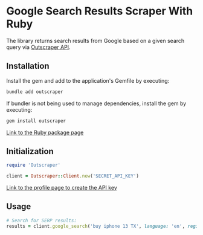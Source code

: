 # Google Search Results Scraper With Ruby

The library returns search results from Google based on a given search query via [Outscraper API](https://app.outscraper.com/api-docs#tag/Google-Search).

## Installation

Install the gem and add to the application's Gemfile by executing:
```bash
bundle add outscraper
```

If bundler is not being used to manage dependencies, install the gem by executing:
```bash
gem install outscraper
```

[Link to the Ruby package page](https://rubygems.org/gems/outscraper)

## Initialization
```ruby
require 'Outscraper'

client = Outscraper::Client.new('SECRET_API_KEY')
```
[Link to the profile page to create the API key](https://app.outscraper.com/profile)

## Usage

```ruby
# Search for SERP results:
results = client.google_search('buy iphone 13 TX', language: 'en', region: 'us')
```

